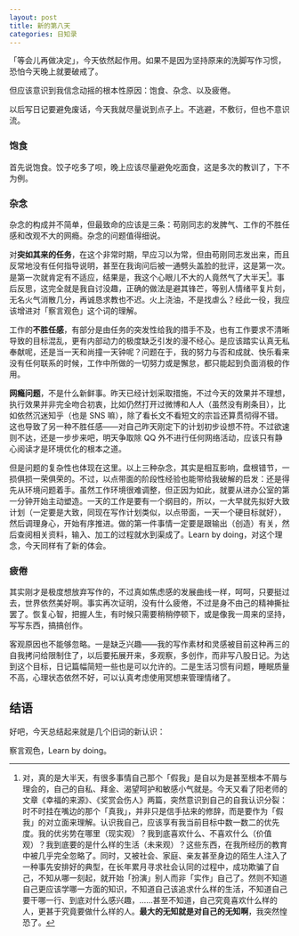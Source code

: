 ```yaml
---
layout: post
title: 新的第八天
categories: 日知录
---
```


「等会儿再做决定」，今天依然起作用。如果不是因为坚持原来的洗脚写作习惯，恐怕今天晚上就要破戒了。

但应该意识到我信念动摇的根本性原因：饱食、杂念、以及疲倦。

以后写日记要避免废话，今天我就尽量说到点子上。不逃避，不敷衍，但也不意识流。

### 饱食

首先说饱食。饺子吃多了呗，晚上应该尽量避免吃面食，这是多次的教训了，下不为例。

### 杂念

杂念的构成并不简单，但最致命的应该是三条：苟刚同志的发脾气、工作的不胜任感和改观不大的网瘾。杂念的问题值得细说。

对**突如其来的任务**，在这个非常时期，早应习以为常，但由苟刚同志发出来，而且反常地没有任何指导说明，甚至在我询问后被一通劈头盖脸的批评，这是第一次。是第一次就肯定有不适应，结果是，我这个心眼儿不大的人竟然气了大半天[^1]。事后反思，这完全就是我自讨没趣，正确的做法是避其锋芒，等别人情绪平复片刻，无名火气消散几分，再诚恳求教也不迟。火上浇油，不是找虐么？经此一役，我应该增进对「察言观色」这个词的理解。

[^1]: 对，真的是大半天，有很多事情自己那个「假我」是自以为是甚至根本不屑与理会的，自己的自私、拜金、渴望呵护和敏感小气就是。今天又看了阳老师的文章《幸福的来源》、《奖赏会伤人》两篇，突然意识到自己的自我认识分裂：时不时挂在嘴边的那个「真我」，并非只是信手拈来的修辞，而是要作为「假我」的对立面来理解。认识我自己，应该享有我当前目标中数一数二的优先度。我的优劣势在哪里（现实观）？我到底喜欢什么、不喜欢什么（价值观）？我到底要的是什么样的生活（未来观）？这些东西，在我所经历的教育中被几乎完全忽略了。同时，又被社会、家庭、亲友甚至身边的陌生人注入了一种事先安排好的典型，在长年累月寻求社会认同的过程中，成功欺骗了自己，不知从哪一刻起，就开始「扮演」别人而非「实作」自己了。然则不知道自己更应该学哪一方面的知识，不知道自己该追求什么样的生活，不知道自己要干哪一行、到底对什么感兴趣，……甚至不知道，自己究竟喜欢什么样的人，更甚于究竟要做什么样的人。**最大的无知就是对自己的无知啊**，我突然惶恐了。

工作的**不胜任感**，有部分是由任务的突发性给我的措手不及，也有工作要求不清晰导致的目标混乱，更有内部动力的极度缺乏引发的漫不经心。是应该踏实认真无私奉献呢，还是当一天和尚撞一天钟呢？问题在于，我的努力与否和成就、快乐看来没有任何联系的时候，工作中所做的一切努力或是懈怠，都只能起到负面消极的作用。

**网瘾问题**，不是什么新鲜事。昨天已经计划采取措施，不过今天的效果并不理想，执行效果并非完全吻合初衷，比如仍然打开过微博和人人（虽然没有刷条目），比如依然沉迷知乎（也是 SNS 嘛），除了看长文不看短文的宗旨还算贯彻得不错。这也导致了另一种不胜任感——对自己昨天刚定下的计划初步设想不符。不过欲速则不达，还是一步步来吧，明天争取除 QQ 外不进行任何网络活动，应该只有静心阅读才是环境优化的根本之道。

但是问题的复杂性也体现在这里。以上三种杂念，其实是相互影响，盘根错节，一损俱损一荣俱荣的。不过，以点带面的阶段性经验也能带给我破解的启发：还是得先从环境问题着手。虽然工作环境很难调整，但正因为如此，就要从进办公室的第一分钟开始主动塑造。一天的工作是要有一个纲目的，所以，一大早就先拟好大致计划（一定要是大致，同现在写作计划类似，以点带面，一天一个硬目标就好），然后调理身心，开始有序推进。做的第一件事情一定要是跟输出（创造）有关，然后查阅相关资料，输入、加工的过程就水到渠成了。Learn by doing，对这个理念，今天同样有了新的体会。

### 疲倦

其实刚才是极度想放弃写作的，不过真如焦虑感的发展曲线一样，呵呵，只要挺过去，世界依然美好啊。事实再次证明，没有什么疲倦，不过是身不由己的精神撕扯罢了。恢复心智，把握人生，有时候只需要稍稍停顿下，或是像我一周来的坚持，写写东西，搞搞创作。

客观原因也不能够忽略。一是缺乏兴趣——我的写作素材和灵感被目前这种再三的自我拷问给限制住了，以后要拓展开来，多观察，多创作，而非写八股日记。为达到这个目标，日记篇幅简短一些也是可以允许的。二是生活习惯有问题，睡眠质量不高，心理状态依然不好，可以认真考虑使用冥想来管理情绪了。

## 结语
好吧，今天总结起来就是几个旧词的新认识：

察言观色，Learn by doing。
